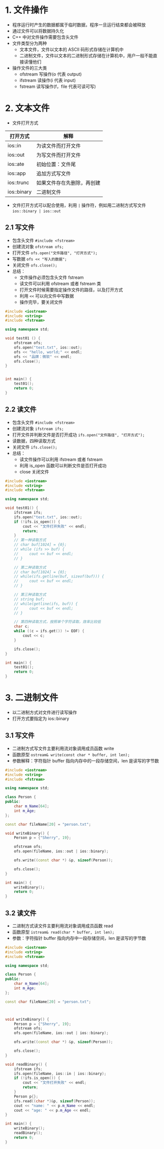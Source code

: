 # 1. 文件操作
+ 程序运行时产生的数据都属于临时数据，程序一旦运行结束都会被释放
+ 通过文件可以将数据持久化
+ C++ 中对文件操作需要包含头文件 <fstream>
+ 文件类型分为两种
  + 文本文件，文件以文本的 ASCII 码形式存储在计算机中
  + 二进制文件，文件以文本的二进制形式存储在计算机中，用户一般不能直接读懂他们
+ 操作文件的三大类
  + ofstream 写操作(o 代表 output)
  + ifstream 读操作(i 代表 input)
  + fstream 读写操作(f，file 代表可读可写)

# 2. 文本文件
+ 文件打开方式

|打开方式|解释|
|-------|----|
|ios::in|为读文件而打开文件|
|ios::out|为写文件而打开文件|
|ios::ate|初始位置：文件尾|
|ios::app|追加方式写文件|
|ios::trunc|如果文件存在先删除，再创建|
|ios::binary|二进制文件|

+ 文件打开方式可以配合使用，利用 `|` 操作符，例如用二进制方式写文件 `ios::binary | ios::out`

## 2.1 写文件
+ 包含头文件 `#include <fstream>`
+ 创建流对象 `ofstream ofs;`
+ 打开文件 `ofs.open("文件路径", "打开方式");`
+ 写数据 `ofs << "写入的数据";`
+ 关闭文件 `ofs.close();`
+ 总结：
  + 文件操作必须包含头文件 fstream
  + 读文件可以利用 ofstream 或者 fstream 类
  + 打开文件时候需要指定操作文件的路径，以及打开方式
  + 利用 `<<` 可以向文件中写数据
  + 操作完毕，要关闭文件

```cpp
#include <iostream>
#include <string>
#include <fstream>

using namespace std;

void test01 () {
    ofstream ofs;
    ofs.open("test.txt", ios::out);
    ofs << "hello, world;" << endl;
    ofs << "品牌：微软" << endl;
    ofs.close();
}


int main() {
    test01();
    return 0;
}
```

## 2.2 读文件
+ 包含头文件 `#include <fstream>`
+ 创建流对象 `ifstream ifs;`
+ 打开文件并判断文件是否打开成功 `ifs.open("文件路径", "打开方式");`
+ 读数据，四种读取方式
+ 关闭文件 `ifs.close();`
+ 总结：
  + 读文件操作可以利用 ifstream 或者 fstream
  + 利用 is_open 函数可以判断文件是否打开成功
  + close 关闭文件

```cpp
#include <iostream>
#include <string>
#include <fstream>

using namespace std;

void test01() {
    ifstream ifs;
    ifs.open("test.txt", ios::out);
    if (!ifs.is_open()) {
        cout << "文件打开失败" << endl;
        return;
    }
    // 第一种读取方式
    // char buf[1024] = {0};
    // while (ifs >> buf) {
    //     cout << buf << endl;
    // }

    // 第二种读取方式
    // char buf[1024] = {0};
    // while(ifs.getline(buf, sizeof(buf))) {
    //     cout << buf << endl;
    // }

    // 第三种读取方式
    // string buf;
    // while(getline(ifs, buf)) {
    //     cout << buf << endl;
    // }

    // 第四种读取方式，按照单个字符读取，效率比较低
    char c;
    while ((c = ifs.get()) != EOF) {
        cout << c;
    }

    ifs.close();
}

int main() {
    test01();
    return 0;
}
```

# 3. 二进制文件
+ 以二进制方式对文件进行读写操作
+ 打开方式要指定为 ios::binary

## 3.1 写文件
+ 二进制方式写文件主要利用流对象调用成员函数 write
+ 函数原型 `ostream& write(const char * buffer, int len);`
+ 参数解释：字符指针 buffer 指向内存中的一段存储空间，len 是读写的字节数

```cpp
#include <iostream>
#include <string>
#include <fstream>

using namespace std;

class Person {
public:
    char m_Name[64];
    int m_Age;
};

const char fileName[20] = "person.txt";

void writeBinary() {
    Person p = {"Sherry", 19};

    ofstream ofs;
    ofs.open(fileName, ios::out | ios::binary);

    ofs.write((const char *) &p, sizeof(Person));

    ofs.close();
}

int main() {
    writeBinary();
    return 0;
}
```

## 3.2 读文件
+ 二进制方式读文件主要利用流对象调用成员函数 read
+ 函数原型 `istream& read(char * buffer, int len);`
+ 参数：字符指针 buffer 指向内存中一段存储空间，len 是读写的字节数

```cpp
#include <iostream>
#include <string>
#include <fstream>

using namespace std;

class Person {
public:
    char m_Name[64];
    int m_Age;
};

const char fileName[20] = "person.txt";



void writeBinary() {
    Person p = {"Sherry", 19};
    ofstream ofs;
    ofs.open(fileName, ios::out | ios::binary);

    ofs.write((const char *) &p, sizeof(Person));

    ofs.close();
}

void readBinary() {
    ifstream ifs;
    ifs.open(fileName, ios::in | ios::binary);
    if (!ifs.is_open()) {
        cout << "文件打开失败" << endl;
        return;
    }
    Person p{};
    ifs.read((char *)&p, sizeof(Person));
    cout << "name: " << p.m_Name << endl;
    cout << "age: " << p.m_Age << endl;
}

int main() {
    writeBinary();
    readBinary();
    return 0;
}
```
